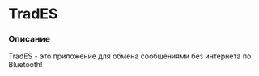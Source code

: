 # **TradES**

### Описание
TradES - это приложение для обмена сообщениями без интернета по Bluetooth!